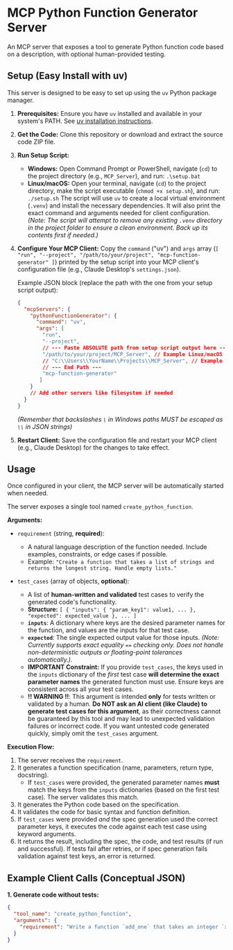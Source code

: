 # MCP Python Function Generator Server

An MCP server that exposes a tool to generate Python function code based on a description, with optional human-provided testing.

## Setup (Easy Install with uv)

This server is designed to be easy to set up using the `uv` Python package manager.

1.  **Prerequisites:** Ensure you have `uv` installed and available in your system's PATH. See [uv installation instructions](https://github.com/astral-sh/uv).
2.  **Get the Code:** Clone this repository or download and extract the source code ZIP file.
3.  **Run Setup Script:**
    *   **Windows:** Open Command Prompt or PowerShell, navigate (`cd`) to the project directory (e.g., `MCP_Server`), and run: `.\setup.bat`
    *   **Linux/macOS:** Open your terminal, navigate (`cd`) to the project directory, make the script executable (`chmod +x setup.sh`), and run: `./setup.sh`
    The script will use `uv` to create a local virtual environment (`.venv`) and install the necessary dependencies. It will also print the exact command and arguments needed for client configuration.
    *(Note: The script will attempt to remove any existing `.venv` directory in the project folder to ensure a clean environment. Back up its contents first if needed.)*

4.  **Configure Your MCP Client:** Copy the `command` ("uv") and `args` array (`[ "run", "--project", "/path/to/your/project", "mcp-function-generator" ]`) printed by the setup script into your MCP client's configuration file (e.g., Claude Desktop's `settings.json`).

    Example JSON block (replace the path with the one from your setup script output):
    ```json
    {
      "mcpServers": {
        "pythonFunctionGenerator": {
          "command": "uv",
          "args": [
            "run",
            "--project",
            // --- Paste ABSOLUTE path from setup script output here ---
            "/path/to/your/project/MCP_Server", // Example Linux/macOS
            // "C:\\Users\\YourName\\Projects\\MCP_Server", // Example Windows (escaped!)
            // --- End Path ---
            "mcp-function-generator"
           ]
        }
        // Add other servers like filesystem if needed
      }
    }
    ```
    *(Remember that backslashes `\` in Windows paths MUST be escaped as `\\` in JSON strings)*

5.  **Restart Client:** Save the configuration file and restart your MCP client (e.g., Claude Desktop) for the changes to take effect.

## Usage

Once configured in your client, the MCP server will be automatically started when needed.

The server exposes a single tool named `create_python_function`.

**Arguments:**

*   `requirement` (string, **required**):
    *   A natural language description of the function needed. Include examples, constraints, or edge cases if possible.
    *   Example: `"Create a function that takes a list of strings and returns the longest string. Handle empty lists."`

*   `test_cases` (array of objects, **optional**):
    *   A list of **human-written and validated** test cases to verify the generated code's functionality.
    *   **Structure:** `[ { "inputs": { "param_key1": value1, ... }, "expected": expected_value }, ... ]`
    *   **`inputs`**: A dictionary where keys are the desired parameter names for the function, and values are the inputs for that test case.
    *   **`expected`**: The single expected output value for those inputs. *(Note: Currently supports exact equality `==` checking only. Does not handle non-deterministic outputs or floating-point tolerances automatically.)*.
    *   **IMPORTANT Constraint:** If you provide `test_cases`, the keys used in the `inputs` dictionary of the *first* test case **will determine the exact parameter names** the generated function must use. Ensure keys are consistent across all your test cases.
    *   **!! WARNING !!**: This argument is intended **only** for tests written or validated by a human. **Do NOT ask an AI client (like Claude) to generate test cases for this argument**, as their correctness cannot be guaranteed by this tool and may lead to unexpected validation failures or incorrect code. If you want untested code generated quickly, simply omit the `test_cases` argument.

**Execution Flow:**

1.  The server receives the `requirement`.
2.  It generates a function specification (name, parameters, return type, docstring).
    *   If `test_cases` were provided, the generated parameter names **must** match the keys from the `inputs` dictionaries (based on the first test case). The server validates this match.
3.  It generates the Python code based on the specification.
4.  It validates the code for basic syntax and function definition.
5.  If `test_cases` were provided *and* the spec generation used the correct parameter keys, it executes the code against each test case using keyword arguments.
6.  It returns the result, including the spec, the code, and test results (if run and successful). If tests fail after retries, or if spec generation fails validation against test keys, an error is returned.

## Example Client Calls (Conceptual JSON)

**1. Generate code without tests:**

```json
{
  "tool_name": "create_python_function",
  "arguments": {
    "requirement": "Write a function `add_one` that takes an integer `x` and returns `x + 1`."
  }
}